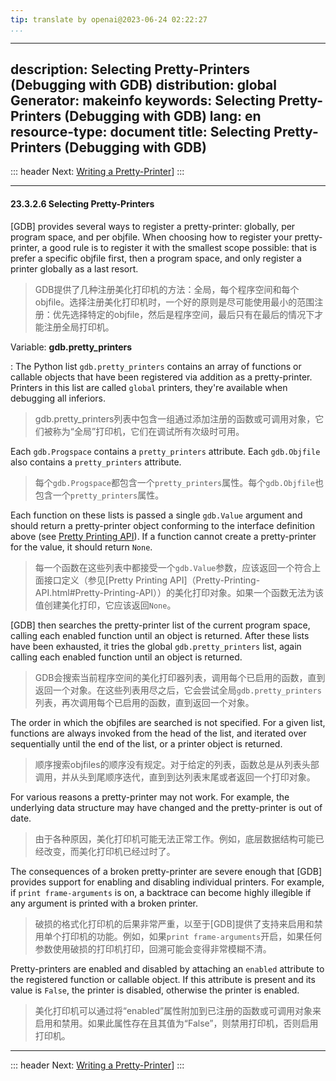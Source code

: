 ```yaml
---
tip: translate by openai@2023-06-24 02:22:27
...
```

---
description: Selecting Pretty-Printers (Debugging with GDB)
distribution: global
Generator: makeinfo
keywords: Selecting Pretty-Printers (Debugging with GDB)
lang: en
resource-type: document
title: Selecting Pretty-Printers (Debugging with GDB)
---
::: header
Next: [Writing a Pretty-Printer](Writing-a-Pretty_002dPrinter.html#Writing-a-Pretty_002dPrinter)]
:::

---

#### 23.3.2.6 Selecting Pretty-Printers


[GDB] provides several ways to register a pretty-printer: globally, per program space, and per objfile. When choosing how to register your pretty-printer, a good rule is to register it with the smallest scope possible: that is prefer a specific objfile first, then a program space, and only register a printer globally as a last resort.

> GDB提供了几种注册美化打印机的方法：全局，每个程序空间和每个objfile。选择注册美化打印机时，一个好的原则是尽可能使用最小的范围注册：优先选择特定的objfile，然后是程序空间，最后只有在最后的情况下才能注册全局打印机。

Variable: **gdb.pretty_printers**


:   The Python list `gdb.pretty_printers` contains an array of functions or callable objects that have been registered via addition as a pretty-printer. Printers in this list are called `global` printers, they're available when debugging all inferiors.

> gdb.pretty_printers列表中包含一组通过添加注册的函数或可调用对象，它们被称为“全局”打印机，它们在调试所有次级时可用。


Each `gdb.Progspace` contains a `pretty_printers` attribute. Each `gdb.Objfile` also contains a `pretty_printers` attribute.

> 每个`gdb.Progspace`都包含一个`pretty_printers`属性。每个`gdb.Objfile`也包含一个`pretty_printers`属性。


Each function on these lists is passed a single `gdb.Value` argument and should return a pretty-printer object conforming to the interface definition above (see [Pretty Printing API](Pretty-Printing-API.html#Pretty-Printing-API)). If a function cannot create a pretty-printer for the value, it should return `None`.

> 每一个函数在这些列表中都接受一个`gdb.Value`参数，应该返回一个符合上面接口定义（参见[Pretty Printing API]（Pretty-Printing-API.html#Pretty-Printing-API））的美化打印对象。如果一个函数无法为该值创建美化打印，它应该返回`None`。


[GDB] then searches the pretty-printer list of the current program space, calling each enabled function until an object is returned. After these lists have been exhausted, it tries the global `gdb.pretty_printers` list, again calling each enabled function until an object is returned.

> GDB会搜索当前程序空间的美化打印器列表，调用每个已启用的函数，直到返回一个对象。在这些列表用尽之后，它会尝试全局`gdb.pretty_printers`列表，再次调用每个已启用的函数，直到返回一个对象。


The order in which the objfiles are searched is not specified. For a given list, functions are always invoked from the head of the list, and iterated over sequentially until the end of the list, or a printer object is returned.

> 顺序搜索objfiles的顺序没有规定。对于给定的列表，函数总是从列表头部调用，并从头到尾顺序迭代，直到到达列表末尾或者返回一个打印对象。


For various reasons a pretty-printer may not work. For example, the underlying data structure may have changed and the pretty-printer is out of date.

> 由于各种原因，美化打印机可能无法正常工作。例如，底层数据结构可能已经改变，而美化打印机已经过时了。


The consequences of a broken pretty-printer are severe enough that [GDB] provides support for enabling and disabling individual printers. For example, if `print frame-arguments` is on, a backtrace can become highly illegible if any argument is printed with a broken printer.

> 破损的格式化打印机的后果非常严重，以至于[GDB]提供了支持来启用和禁用单个打印机的功能。例如，如果`print frame-arguments`开启，如果任何参数使用破损的打印机打印，回溯可能会变得非常模糊不清。


Pretty-printers are enabled and disabled by attaching an `enabled` attribute to the registered function or callable object. If this attribute is present and its value is `False`, the printer is disabled, otherwise the printer is enabled.

> 美化打印机可以通过将“enabled”属性附加到已注册的函数或可调用对象来启用和禁用。如果此属性存在且其值为“False”，则禁用打印机，否则启用打印机。

---

::: header
Next: [Writing a Pretty-Printer](Writing-a-Pretty_002dPrinter.html#Writing-a-Pretty_002dPrinter)]
:::
